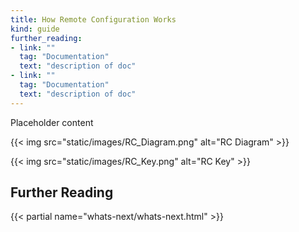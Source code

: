```yaml
---
title: How Remote Configuration Works
kind: guide
further_reading:
- link: ""
  tag: "Documentation"
  text: "description of doc"
- link: ""
  tag: "Documentation"
  text: "description of doc"
---
```


Placeholder content


{{< img src="static/images/RC_Diagram.png" alt="RC Diagram" >}}

{{< img src="static/images/RC_Key.png" alt="RC Key" >}}


## Further Reading

{{< partial name="whats-next/whats-next.html" >}}